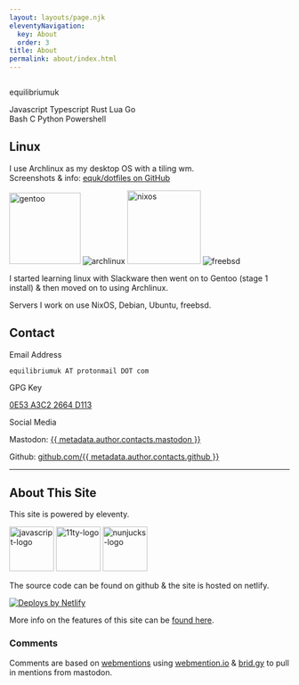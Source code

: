 ```yaml
---
layout: layouts/page.njk
eleventyNavigation:
  key: About
  order: 3
title: About
permalink: about/index.html
---
```

<div class="bg-gray-100 border border-gray-400 shadow rounded-lg p-5 dark:bg-gray-900 dark:border-gray-800">
    <div class="flex flex-col gap-1 text-center items-center">
        <img class="h-32 w-32 bg-white p-2 rounded-full shadow mb-4" src="/users/equilibriumuk.jpg" alt="">
        <p class="text-3xl">equilibriumuk</p>
    </div>
    <div class="flex justify-center items-center gap-2 my-0">
        <p class="text-center"><span class="language-color js"></span> Javascript <span class="language-color ts"></span> Typescript <span class="language-color rust"></span> Rust <span class="language-color lua"></span> Lua <span class="language-color go"></span> Go <br/><span class="language-color sh"></span> Bash <span class="language-color c"></span> C <span class="language-color py"></span> Python <span class="language-color ps"></span> Powershell</p>
    </div>
</div>

## Linux

I use Archlinux as my desktop OS with a tiling wm.<br />
Screenshots & info: <i class="fa fa-link"></i> <a href="https://github.com/equk/dotfiles" target="_blank" rel="noopener noreferrer">equk/dotfiles on GitHub</a>

<p class="text-center"><img class="inline" src="/media/images/2019/05/gentoo-signet.svg" alt="gentoo" width="128px">
<img class="inline" src="/media/images/2014/Feb/arch_128.png" alt="archlinux">
<img class="inline" src="/media/logos/nixos.svg" alt="nixos" width="132px">
<img class="inline" src="/media/images/2014/Feb/freebsd_128.png" alt="freebsd"></p>

I started learning linux with Slackware then went on to Gentoo (stage 1 install) & then moved on to using Archlinux.

Servers I work on use NixOS, Debian, Ubuntu, freebsd.

## Contact

<div class="grid grid-cols-1 md:grid-cols-2 gap-4">
<div>
    <p class="mt-1 text-xl font-bold">Email Address</p>
    <p>
    <code class="language-text">equilibriumuk AT protonmail DOT com</code>
    </p>
</div>
<div>
    <p class="mt-1 text-xl font-bold">GPG Key</p>
    <p>
    <a href="https://keybase.io/equilibriumuk/pgp_keys.asc?fingerprint=25fc07669118b3b9b79beae40e53a3c22664d113" target="_blank" rel="noopener noreferrer">0E53 A3C2 2664 D113</a>
    </p>
</div>
<div>
    <p class="mt-1 text-xl font-bold">Social Media</p>
    <p>Mastodon: <a href="https://{{ metadata.author.contacts.mastodon_url }}" target="_blank" rel="noopener noreferrer">{{ metadata.author.contacts.mastodon }}</a></p>
    <p>Github: <a href="https://github.com/{{ metadata.author.contacts.github }}" target="_blank" rel="noopener noreferrer">github.com/{{ metadata.author.contacts.github }}</a></p>
</div>
</div>

---

## About This Site

This site is powered by eleventy.<br/>

<img class="inline javascript_logo" src="/media/logos/javascript.svg" alt="javascript-logo" width="80px">
<img class="inline 11ty_logo" src="/media/logos/11ty-96x96.png" alt="11ty-logo" width="80px">
<img class="inline nunjucks_logo" src="/media/logos/nunjucks.png" alt="nunjucks-logo" width="80px">

The source code can be found on github & the site is hosted on netlify.

<a href="https://www.netlify.com" target="_blank" rel="noopener noreferrer"><img src="/media/logos/netlify-color-bg.svg" alt="Deploys by Netlify" class="inline" /> </a>

More info on the features of this site can be <a href="/2023/07/13/11ty-site-now-live/" target="_blank" rel="noopener noreferrer">found here</a>.

### Comments

Comments are based on <a href="/2023/07/18/adding-webmentions-in-eleventy/" target="_blank" rel="noopener noreferrer">webmentions</a> using <a href="https://webmention.io/" target="_blank" rel="noopener noreferrer">webmention.io</a> & <a href="https://brid.gy/" target="_blank" rel="noopener noreferrer">brid.gy</a> to pull in mentions from mastodon.
